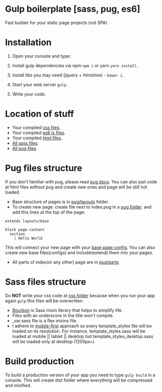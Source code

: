 # Gulp boilerplate [sass, pug, es6]

Fast builder for your static page projects (not SPA).

# Installation

1) Open your console and type:

2) Install gulp dependencies via npm `npm i` or yarn `yarn install`.

3) Install libs you may need (jquery + htmlshiw) - `bower i`.

4) Start your web server `gulp`.

5) Write your code.

# Location of stuff

- Your compiled [css files](https://github.com/AlexLasagna/gulp-starter/tree/master/app/css).
- Your compiled [es6 js files](https://github.com/AlexLasagna/gulp-starter/tree/master/app/js).
- Your compiled [html files](https://github.com/AlexLasagna/gulp-starter/tree/master/app).
- [All sass files](https://github.com/AlexLasagna/gulp-starter/tree/master/app/sass).
- [All pug files](https://github.com/AlexLasagna/gulp-starter/tree/master/app/pug).

# Pug files structure

If you don't familiar with pug, please read [pug docs](https://pugjs.org/language/attributes.html). You can also just code at html files without pug and create new ones and page will be still hot loaded.

- Base structure of pages is in [pug/layouts](https://github.com/AlexLasagna/gulp-starter/tree/master/app/pug/layouts) folder.
- To create new page: create file next to index.pug in a [pug folder](https://github.com/AlexLasagna/gulp-starter/tree/master/app/pug).
and add this lines at the top of the page:
```jade
extends layouts/base

block page-content
  section
    | Hello World
```
This will connect your new page with your [base page config](https://github.com/AlexLasagna/gulp-starter/blob/master/app/pug/layouts/base.pug). You can also create new base files(configs) and include(extend) them into your pages.
- All parts of index(or any other) page are in [pug/parts](https://github.com/AlexLasagna/gulp-starter/tree/master/app/pug/parts)

# Sass files structure

Do __NOT__ write your css code at [css folder](https://github.com/AlexLasagna/gulp-starter/tree/master/app/css) because when you run your app again `gulp` this files will be overwritten.

- [Bourbon](https://www.bourbon.io/docs/latest/) is Sass mixin library that helps to simplify life.
- Files with an underscore in the title won't compile.
- _var.sass file is a flex mixins file.
- I adhere to [mobile-first](https://zellwk.com/blog/how-to-write-mobile-first-css/) approach so every template_styles file will be loaded on its resolution. For instance, template_styles.sass will be loaded at mobile || tablet || desktop but template_styles_desktop.sass will be loaded only at desktop (1200px+)

# Build production

To build a production version of your app you need to type `gulp build` in a console. This will create dist folder where everything will be compressed and minified.